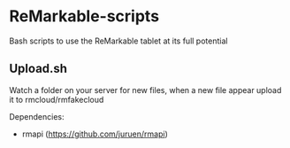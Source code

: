 # ReMarkable-scripts
Bash scripts to use the ReMarkable tablet at its full potential


## Upload.sh
Watch a folder on your server for new files, when a new file appear upload it to rmcloud/rmfakecloud

Dependencies:
- rmapi (https://github.com/juruen/rmapi)

